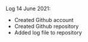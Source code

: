 Log 14 June 2021:
- Created Github account
- Created Github repository
- Added log file to repository
